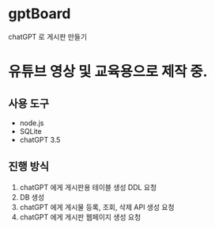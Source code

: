 # gptBoard
chatGPT 로 게시판 만들기

# 유튜브 영상 및 교육용으로 제작 중.

## 사용 도구
- node.js
- SQLite
- chatGPT 3.5

## 진행 방식
1. chatGPT 에게 게시판용 테이블 생성 DDL 요청
2. DB 생성
3. chatGPT 에게 게시물 등록, 조회, 삭제 API 생성 요청
4. chatGPT 에게 게시판 웹페이지 생성 요청

